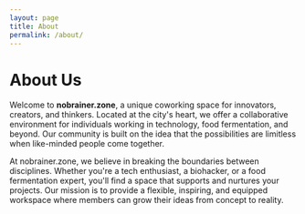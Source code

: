 ```yaml
---
layout: page
title: About
permalink: /about/
---
```

# About Us

Welcome to **nobrainer.zone**, a unique coworking space for innovators, creators, and thinkers. Located at the city's heart, we offer a collaborative environment for individuals working in technology, food fermentation, and beyond. Our community is built on the idea that the possibilities are limitless when like-minded people come together.

At nobrainer.zone, we believe in breaking the boundaries between disciplines. Whether you're a tech enthusiast, a biohacker, or a food fermentation expert, you'll find a space that supports and nurtures your projects. Our mission is to provide a flexible, inspiring, and equipped workspace where members can grow their ideas from concept to reality.
